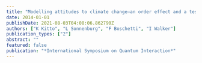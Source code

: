 ```yaml
---
title: "Modelling attitudes to climate change—an order effect and a test between alternatives"
date: 2014-01-01
publishDate: 2021-08-03T04:08:06.862790Z
authors: ["K Kitto", "L Sonnenburg", "F Boschetti", "I Walker"]
publication_types: ["2"]
abstract: ""
featured: false
publication: "*International Symposium on Quantum Interaction*"
---
```


